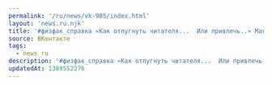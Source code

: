 ```yaml
---
permalink: '/ru/news/vk-905/index.html'
layout: 'news.ru.njk'
title: '#физфак_справка «Как отпугнуть читателя...  Или привлечь..» Максвелл обозначал векторы готическ…'
source: ВКонтакте
tags:
  - news_ru
description: '#физфак_справка «Как отпугнуть читателя...  Или привлечь..» Максвелл обозначал векторы готическ…'
updatedAt: 1389552276
---
```

